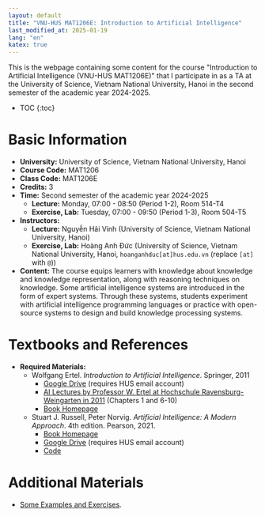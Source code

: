 ```yaml
---
layout: default
title: "VNU-HUS MAT1206E: Introduction to Artificial Intelligence"
last_modified_at: 2025-01-19
lang: "en"
katex: true
---
```


<div class="alert alert-info" markdown="1">
This is the webpage containing some content for the course "Introduction to Artificial Intelligence (VNU-HUS MAT1206E)" that I participate in as a TA at the University of Science, Vietnam National University, Hanoi in the second semester of the academic year 2024-2025.

* TOC
{:toc}
</div>

# Basic Information

* **University:** University of Science, Vietnam National University, Hanoi
* **Course Code:** MAT1206
* **Class Code:** MAT1206E
* **Credits:** 3
* **Time:** Second semester of the academic year 2024-2025
  * **Lecture:** Monday, 07:00 - 08:50 (Period 1-2), Room 514-T4
  * **Exercise, Lab:** Tuesday, 07:00 - 09:50 (Period 1-3), Room 504-T5
* **Instructors:**
  * **Lecture:** Nguyễn Hải Vinh (University of Science, Vietnam National University, Hanoi)
  * **Exercise, Lab:** Hoàng Anh Đức (University of Science, Vietnam National University, Hanoi, `hoanganhduc[at]hus.edu.vn` (replace `[at]` with `@`))
* **Content:** The course equips learners with knowledge about knowledge and knowledge representation, along with reasoning techniques on knowledge. Some artificial intelligence systems are introduced in the form of expert systems. Through these systems, students experiment with artificial intelligence programming languages or practice with open-source systems to design and build knowledge processing systems.

# Textbooks and References

* **Required Materials:**
  * Wolfgang Ertel. *Introduction to Artificial Intelligence*. Springer, 2011
    * [Google Drive](https://drive.google.com/file/d/125k0TQ63aYAWEoGfITfdnbGiwZA-WQMo/) (requires HUS email account)
    * [AI Lectures by Professor W. Ertel at Hochschule Ravensburg-Weingarten in 2011](https://www.youtube.com/playlist?list=PL39B5D3AFC249556A) (Chapters 1 and 6-10)
    * [Book Homepage](http://www.hs-weingarten.de/~ertel/de/b%C3%BCcher/artificial%20intelligence)
  * Stuart J. Russell, Peter Norvig. *Artificial Intelligence: A Modern Approach*. 4th edition. Pearson, 2021.
    * [Book Homepage](https://aima.cs.berkeley.edu)
    * [Google Drive](https://drive.google.com/file/d/1DcyyfFyLyGho4o9V4gZK3gO8Akx_9APi/) (requires HUS email account)
    * [Code](https://github.com/aimacode)

# Additional Materials

* [Some Examples and Exercises](https://github.com/hoanganhduc/VNU-HUS-MAT3508/).

